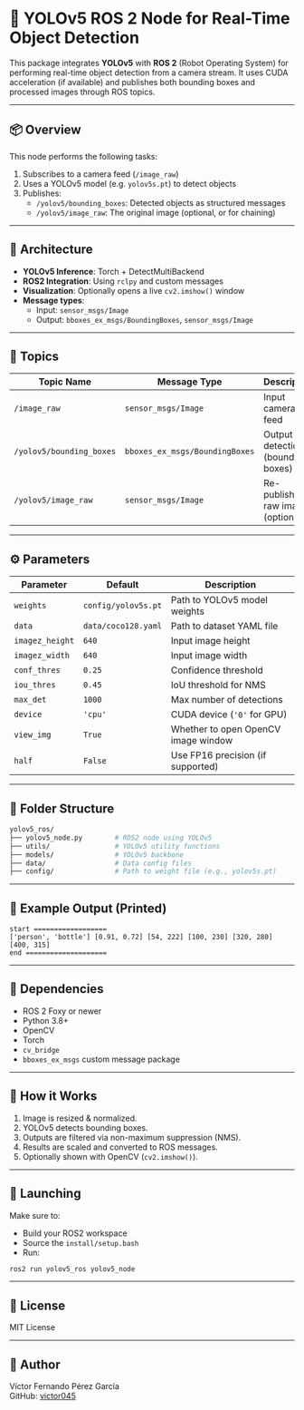 
# 🧠 YOLOv5 ROS 2 Node for Real-Time Object Detection

This package integrates **YOLOv5** with **ROS 2** (Robot Operating System) for performing real-time object detection from a camera stream. It uses CUDA acceleration (if available) and publishes both bounding boxes and processed images through ROS topics.

---

## 📦 Overview

This node performs the following tasks:

1. Subscribes to a camera feed (`/image_raw`)
2. Uses a YOLOv5 model (e.g. `yolov5s.pt`) to detect objects
3. Publishes:
   - `/yolov5/bounding_boxes`: Detected objects as structured messages
   - `/yolov5/image_raw`: The original image (optional, or for chaining)

---

## 🧠 Architecture

- **YOLOv5 Inference**: Torch + DetectMultiBackend
- **ROS2 Integration**: Using `rclpy` and custom messages
- **Visualization**: Optionally opens a live `cv2.imshow()` window
- **Message types**:
  - Input: `sensor_msgs/Image`
  - Output: `bboxes_ex_msgs/BoundingBoxes`, `sensor_msgs/Image`

---

## 🚀 Topics

| Topic Name                 | Message Type                | Description                           |
|---------------------------|-----------------------------|---------------------------------------|
| `/image_raw`              | `sensor_msgs/Image`         | Input camera feed                     |
| `/yolov5/bounding_boxes`  | `bboxes_ex_msgs/BoundingBoxes` | Output detections (bounding boxes) |
| `/yolov5/image_raw`       | `sensor_msgs/Image`         | Re-published raw image (optional)     |

---

## ⚙️ Parameters

| Parameter       | Default                     | Description                          |
|----------------|-----------------------------|--------------------------------------|
| `weights`      | `config/yolov5s.pt`          | Path to YOLOv5 model weights         |
| `data`         | `data/coco128.yaml`          | Path to dataset YAML file            |
| `imagez_height`| `640`                        | Input image height                   |
| `imagez_width` | `640`                        | Input image width                    |
| `conf_thres`   | `0.25`                       | Confidence threshold                 |
| `iou_thres`    | `0.45`                       | IoU threshold for NMS                |
| `max_det`      | `1000`                       | Max number of detections             |
| `device`       | `'cpu'`                      | CUDA device (`'0'` for GPU)          |
| `view_img`     | `True`                       | Whether to open OpenCV image window  |
| `half`         | `False`                      | Use FP16 precision (if supported)    |

---

## 📂 Folder Structure

```bash
yolov5_ros/
├── yolov5_node.py        # ROS2 node using YOLOv5
├── utils/                # YOLOv5 utility functions
├── models/               # YOLOv5 backbone
├── data/                 # Data config files
├── config/               # Path to weight file (e.g., yolov5s.pt)
```

---

## 🧪 Example Output (Printed)

```
start ==================
['person', 'bottle'] [0.91, 0.72] [54, 222] [100, 230] [320, 280] [400, 315]
end ====================
```

---

## 🧰 Dependencies

- ROS 2 Foxy or newer
- Python 3.8+
- OpenCV
- Torch
- `cv_bridge`
- `bboxes_ex_msgs` custom message package

---

## 🧠 How it Works

1. Image is resized & normalized.
2. YOLOv5 detects bounding boxes.
3. Outputs are filtered via non-maximum suppression (NMS).
4. Results are scaled and converted to ROS messages.
5. Optionally shown with OpenCV (`cv2.imshow()`).

---

## 🏁 Launching

Make sure to:
- Build your ROS2 workspace
- Source the `install/setup.bash`
- Run:

```bash
ros2 run yolov5_ros yolov5_node
```

---

## 📄 License

MIT License

---

## 👤 Author

Víctor Fernando Pérez García  
GitHub: [victor045](https://github.com/victor045)
